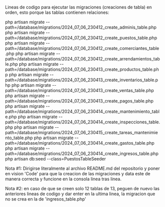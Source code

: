 Lineas de codigo para ejecutar las migraciones (creaciones de tabla) en orden, esto porque las tablas contienen relaciones:

php artisan migrate --path=/database/migrations/2024_07_06_230412_create_adminis_table.php
php artisan migrate --path=/database/migrations/2024_07_06_230412_create_puestos_table.php
php artisan migrate --path=/database/migrations/2024_07_06_230412_create_comerciantes_table.php
php artisan migrate --path=/database/migrations/2024_07_06_230412_create_arrendamientos_table.php
php artisan migrate --path=/database/migrations/2024_07_06_230413_create_productos_table.php
php artisan migrate --path=/database/migrations/2024_07_06_230413_create_inventarios_table.php
php artisan migrate --path=/database/migrations/2024_07_06_230413_create_ventas_table.php
php artisan migrate --path=/database/migrations/2024_07_06_230413_create_pagos_table.php
php artisan migrate --path=/database/migrations/2024_07_06_230414_create_mantenimiento_table.php
php artisan migrate --path=/database/migrations/2024_07_06_230414_create_inspecciones_table.php
php artisan migrate --path=/database/migrations/2024_07_06_230415_create_tareas_mantenimiento_table.php
php artisan migrate --path=/database/migrations/2024_07_06_230414_create_gastos_table.php
php artisan migrate --path=/database/migrations/2024_07_06_230414_create_ingresos_table.php
php artisan db:seed --class=PuestosTableSeeder

Nota #1: Dirigirse literalmente al archivo README.md del repositorio y poner en vision 'Code' para que la creacion de las migraciones y data este de manera correcta y funcione en la consola linea tras linea.

Nota #2: en caso de que se creen solo 12 tablas de 13, peguen de nuevo las anteriores lineas de codigo y dar enter en la ultima linea, la migracion que no se crea en la de 'ingresos_table.php'